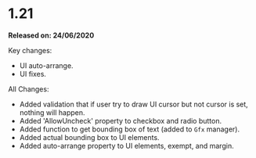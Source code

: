 # 1.21

**Released on: 24/06/2020**

Key changes:

- UI auto-arrange.
- UI fixes.

All Changes:

- Added validation that if user try to draw UI cursor but not cursor is set, nothing will happen.
- Added 'AllowUncheck' property to checkbox and radio button.
- Added function to get bounding box of text (added to `Gfx` manager).
- Added actual bounding box to UI elements.
- Added auto-arrange property to UI elements, exempt, and margin.
